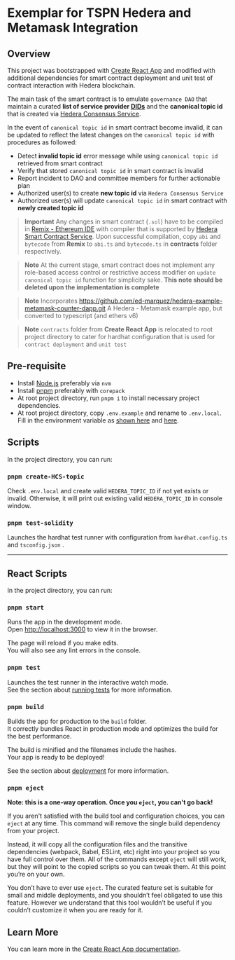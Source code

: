 # Exemplar for TSPN Hedera and Metamask Integration

## Overview

This project was bootstrapped with [Create React App](https://github.com/facebook/create-react-app) and modified with additional dependencies for smart contract deployment and unit test of contract interaction with Hedera blockchain.

The main task of the smart contract is to emulate `governance DAO` that maintain a curated **list of service provider [DIDs](https://www.w3.org/TR/did-core/#dfn-decentralized-identifiers)** and the **canonical topic id** that is created via [Hedera Consensus Service](https://docs.hedera.com/hedera/sdks-and-apis/sdks/consensus-service/create-a-topic).

In the event of `canonical topic id` in smart contract become invalid, it can be updated to reflect the latest changes on the `canonical topic id` with procedures as followed:
- Detect **invalid topic id** error message while using `canonical topic id` retrieved from smart contract 
- Verify that stored `canonical topic id` in smart contract is invalid
- Report incident to DAO and committee members for further actionable plan
- Authorized user(s) to create **new topic id** via `Hedera Consensus Service`
- Authorized user(s) will update `canonical topic id` in smart contract with **newly created topic id** 

> **Important**
> Any changes in smart contract (`.sol`) have to be compiled in  [Remix - Ethereum IDE](https://remix.ethereum.org/) with compiler that is supported by [Hedera Smart Contract Service](https://docs.hedera.com/hedera/sdks-and-apis/sdks/smart-contracts/create-a-smart-contract).
> Upon successful compilation, copy `abi` and `bytecode` from **Remix** to `abi.ts` and `bytecode.ts` in **contracts** folder respectively.

> **Note**
> At the current stage, smart contract does not implement any role-based access control or restrictive access modifier on `update canonical topic id` function for simplicity sake.
> **This note should be deleted upon the implementation is complete** 

> **Note**
> Incorporates https://github.com/ed-marquez/hedera-example-metamask-counter-dapp.git
> A Hedera - Metamask example app, but converted to typescript (and ethers v6)

> **Note**
> `contracts` folder from **Create React App** is relocated to root project directory to cater for hardhat configuration that is used for `contract deployment` and `unit test`

## Pre-requisite 
- Install [Node.js](https://nodejs.org/en/download) preferably via `nvm` 
- Install [pnpm](https://pnpm.io/installation) preferably with `corepack`
- At root project directory, run `pnpm i` to install necessary project dependencies.
- At root project directory, copy `.env.example` and rename to `.env.local`. Fill in the environment variable as [shown here](https://docs.hedera.com/hedera/tutorials/smart-contracts/deploy-a-smart-contract-using-hardhat#environment-variables) and [here](https://docs.hedera.com/hedera/tutorials/smart-contracts/hscs-workshop/setup#step-b2-operator-account).

## Scripts

In the project directory, you can run:

### `pnpm create-HCS-topic`

Check `.env.local` and create valid `HEDERA_TOPIC_ID` if not yet exists or invalid.
Otherwise, it will print out existing valid `HEDERA_TOPIC_ID` in console window.

### `pnpm test-solidity`

Launches the hardhat test runner with configuration from `hardhat.config.ts` and `tsconfig.json` .


---
## React Scripts

In the project directory, you can run:

### `pnpm start`

Runs the app in the development mode.\
Open [http://localhost:3000](http://localhost:3000) to view it in the browser.

The page will reload if you make edits.\
You will also see any lint errors in the console.

### `pnpm test`

Launches the test runner in the interactive watch mode.\
See the section about [running tests](https://facebook.github.io/create-react-app/docs/running-tests) for more information.

### `pnpm build`

Builds the app for production to the `build` folder.\
It correctly bundles React in production mode and optimizes the build for the best performance.

The build is minified and the filenames include the hashes.\
Your app is ready to be deployed!

See the section about [deployment](https://facebook.github.io/create-react-app/docs/deployment) for more information.

### `pnpm eject`

**Note: this is a one-way operation. Once you `eject`, you can't go back!**

If you aren't satisfied with the build tool and configuration choices, you can `eject` at any time. This command will remove the single build dependency from your project.

Instead, it will copy all the configuration files and the transitive dependencies (webpack, Babel, ESLint, etc) right into your project so you have full control over them. All of the commands except `eject` will still work, but they will point to the copied scripts so you can tweak them. At this point you’re on your own.

You don’t have to ever use `eject`. The curated feature set is suitable for small and middle deployments, and you shouldn’t feel obligated to use this feature. However we understand that this tool wouldn’t be useful if you couldn’t customize it when you are ready for it.

## Learn More

You can learn more in the [Create React App documentation](https://facebook.github.io/create-react-app/docs/getting-started).


